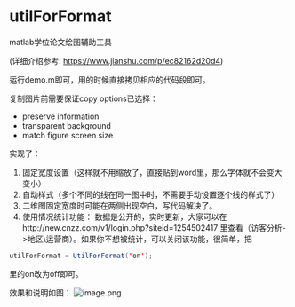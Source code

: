 # utilForFormat
matlab学位论文绘图辅助工具

(详细介绍参考: https://www.jianshu.com/p/ec82162d20d4)


运行demo.m即可，用的时候直接拷贝相应的代码段即可。

复制图片前需要保证copy options已选择：
- preserve information
- transparent background
- match figure screen size

实现了：
1. 固定宽度设置（这样就不用缩放了，直接贴到word里，那么字体就不会变大变小）
2. 自动样式（多个不同的线在同一图中时，不需要手动设置逐个线的样式了）
3. 二维图固定宽度时可能在两侧出现空白，写代码解决了。
4. 使用情况统计功能：
数据是公开的，实时更新，大家可以在http://new.cnzz.com/v1/login.php?siteid=1254502417 里查看（访客分析->地区\运营商）。如果你不想被统计，可以关闭该功能，很简单，把
```java
utilForFormat = UtilForFormat('on');
```
里的on改为off即可。


效果和说明如图：
![image.png](http://upload-images.jianshu.io/upload_images/230469-d7aa63ef5d800cd9.png?imageMogr2/auto-orient/strip%7CimageView2/2/w/1240)
